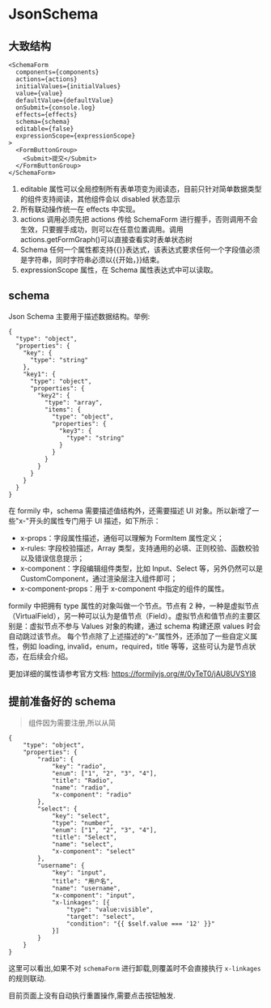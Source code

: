 # JsonSchema

## 大致结构

```()
<SchemaForm
  components={components}
  actions={actions}
  initialValues={initialValues}
  value={value}
  defaultValue={defaultValue}
  onSubmit={console.log}
  effects={effects}
  schema={schema}
  editable={false}
  expressionScope={expressionScope}
>
  <FormButtonGroup>
    <Submit>提交</Submit>
  </FormButtonGroup>
</SchemaForm>
```

1. editable 属性可以全局控制所有表单项变为阅读态，目前只针对简单数据类型的组件支持阅读，其他组件会以 disabled 状态显示
2. 所有联动操作统一在 effects 中实现。
3. actions 调用必须先把 actions 传给 SchemaForm 进行握手，否则调用不会生效，只要握手成功，则可以在任意位置调用。调用 actions.getFormGraph()可以直接查看实时表单状态树
4. Schema 任何一个属性都支持{{}}表达式，该表达式要求任何一个字段值必须是字符串，同时字符串必须以{{开始，}}结束。
5. expressionScope 属性，在 Schema 属性表达式中可以读取。

## schema

Json Schema 主要用于描述数据结构。举例:

```()
{
  "type": "object",
  "properties": {
    "key": {
      "type": "string"
    },
    "key1": {
      "type": "object",
      "properties": {
        "key2": {
          "type": "array",
          "items": {
            "type": "object",
            "properties": {
              "key3": {
                "type": "string"
              }
            }
          }
        }
      }
    }
  }
}
```

在 formily 中，schema 需要描述值结构外，还需要描述 UI 对象。所以新增了一些"x-"开头的属性专门用于 UI 描述，如下所示：

-   x-props：字段属性描述，通俗可以理解为 FormItem 属性定义；
-   x-rules: 字段校验描述，Array 类型，支持通用的必填、正则校验、函数校验以及错误信息提示；
-   x-component：字段编辑组件类型，比如 Input、Select 等，另外仍然可以是 CustomComponent，通过渲染层注入组件即可；
-   x-component-props：用于 x-component 中指定的组件的属性。

formily 中把拥有 type 属性的对象叫做一个节点。节点有 2 种，一种是虚拟节点（VirtualField），另一种可以认为是值节点（Field）。虚拟节点和值节点的主要区别是：虚拟节点不参与 Values 对象的构建，通过 schema 构建还原 values 时会自动跳过该节点。 每个节点除了上述描述的“x-”属性外，还添加了一些自定义属性，例如 loading, invalid，enum，required，title 等等，这些可认为是节点状态，在后续会介绍。

更加详细的属性请参考官方文档: <https://formilyjs.org/#/0yTeT0/jAU8UVSYI8>

## 提前准备好的 schema

> 组件因为需要注册,所以从简

```()
{
	"type": "object",
	"properties": {
		"radio": {
			"key": "radio",
			"enum": ["1", "2", "3", "4"],
			"title": "Radio",
			"name": "radio",
			"x-component": "radio"
		},
		"select": {
			"key": "select",
			"type": "number",
			"enum": ["1", "2", "3", "4"],
			"title": "Select",
			"name": "select",
			"x-component": "select"
		},
		"username": {
			"key": "input",
			"title": "用户名",
			"name": "username",
			"x-component": "input",
			"x-linkages": [{
				"type": "value:visible",
				"target": "select",
				"condition": "{{ $self.value === '12' }}"
			}]
		}
	}
}
```

这里可以看出,如果不对 `schemaForm` 进行卸载,则覆盖时不会直接执行 `x-linkages`的规则联动.

目前页面上没有自动执行重置操作,需要点击按钮触发.
